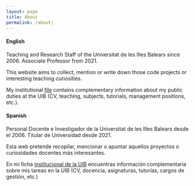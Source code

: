 ```yaml
---
layout: page
title: About
permalink: /about/
---
```


#### English 

Teaching and Research Staff of the Universitat de les Illes Balears since 2006. Associate Professor from 2021.

This website aims to collect, mention or write down those code projects or interesting teaching curiosities.

My institutional [file](https://www.uib.es/es/personal/ABTIxNTgx/) contains complementary information about my public duties at the UIB (CV, teaching, subjects, tutorials, management positions, etc.).


#### Spanish
Personal Docente e Investigador de la Universitat de les Illes Balears desde el 2006. Titular de Universidad desde 2021.

Esta web pretende recopilar, mencionar o apuntar aquellos proyectos o curiosidades docentes más interesantes.

En mi ficha [institucional de la UIB](https://www.uib.es/es/personal/ABTIxNTgx/) encuentras información complementaria sobre mis tareas en la UIB (CV, docencia, asignaturas, tutorías, cargos de gestión, etc.)

